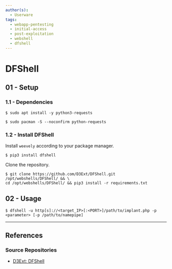 ```yaml
---
author(s):
  - Userware
tags:
  - webapp-pentesting
  - initial-access
  - post-exploitation
  - webshell
  - dfshell
---
```

# DFShell

## 01 - Setup

### 1.1 - Dependencies

```
$ sudo apt install -y python3-requests

$ sudo pacman -S --noconfirm python-requests
```

### 1.2 - Install DFShell

Install `weevely` according to your package manager.

```
$ pip3 install dfshell
```

Clone the repository.

```
$ git clone https://github.com/D3Ext/DFShell.git /opt/webshells/DFShell/ && \
cd /opt/webshells/DFShell/ && pip3 install -r requirements.txt
```

## 02 - Usage

```
$ dfshell -u http[s]://<target_IP>[:<PORT>]/path/to/implant.php -p <parameter> [-p /path/to/namepipe]
```

---
## References

### Source Repositories

- [D3Ext: DFShell](https://github.com/D3Ext/DFShell)
